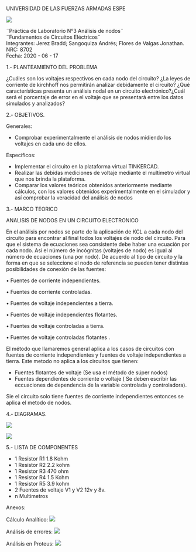 UNIVERSIDAD DE LAS FUERZAS ARMADAS ESPE

![](https://github.com/BraddJCJ/Informe3_Jerez_Sangoquiza_Zambrano/blob/master/img/Logo_ESPE.png)

¨Práctica de Laboratorio N°3 Análisis de nodos¨  
¨Fundamentos de Circuitos Eléctricos¨  
Integrantes: Jerez Bradd; Sangoquiza Andrés; Flores de Valgas Jonathan.  
NRC: 8702   
Fecha: 2020 - 06 - 17  

1.- PLANTEAMIENTO DEL PROBLEMA

¿Cuáles son los voltajes respectivos en cada nodo del circuito? ¿La leyes de corriente de kirchhoff nos permitirán analizar debidamente el circuito? ¿Qué características presenta un análisis nodal en un circuito electrónico?¿Cuál será el porcentaje de error en el voltaje que se presentará entre los datos simulados y analizados?

2.- OBJETIVOS.

Generales:

- Comprobar experimentalmente el análisis de nodos midiendo los voltajes en cada uno de ellos.

Específicos:

- Implementar el circuito en la plataforma virtual TINKERCAD.
- Realizar las debidas mediciones de voltaje mediante el multímetro virtual que nos brinda la plataforma.
- Comparar los valores teóricos obtenidos anteriormente mediante cálculos, con los valores obtenidos experimentalmente en el simulador y así comprobar la veracidad del análisis de nodos

3.- MARCO TEORICO


ANALISIS DE NODOS EN UN CIRCUITO ELECTRONICO

En el análisis por nodos se parte de la aplicación de KCL a cada nodo del circuito
para encontrar al final todos los voltajes de nodo del circuito. Para que el sistema de
ecuaciones sea consistente debe haber una ecuación por cada nodo. Así el número
de incógnitas (voltajes de nodo) es igual al número de ecuaciones (una por nodo).
De acuerdo al tipo de circuito y la forma en que se seleccione el nodo de referencia
se pueden tener distintas posibilidades de conexión de las fuentes:

• Fuentes de corriente independientes. 

• Fuentes de corriente controladas. 

• Fuentes de voltaje independientes a tierra. 

• Fuentes de voltaje independientes flotantes. 

• Fuentes de voltaje controladas a tierra. 

• Fuentes de voltaje controladas flotantes . 

El método que llamaremos general aplica a los casos de circuitos con fuentes de
corriente independientes y fuentes de voltaje independientes a tierra. Este metodo no aplica a los circuitos que tienen:

- Fuentes flotantes de voltaje (Se usa el método de súper nodos)
- Fuentes dependientes de corriente o voltaje ( Se deben escribir las eccuaciones de dependencia de la variable controlada y controladora).

Sie el circuito solo tiene fuentes de corriente independientes entonces se aplica el metodo de nodos.


4.- DIAGRAMAS.

![](https://github.com/BraddJCJ/Informe3_Jerez_Sangoquiza_Zambrano/blob/master/img/Diagrama01.PNG)

![](https://github.com/BraddJCJ/Informe3_Jerez_Sangoquiza_Zambrano/blob/master/img/Diagrama02.PNG)

5.- LISTA DE COMPONENTES 

* 1 Resistor  R1  1.8 Kohm
* 1 Resistor  R2  2.2 kohm 
* 1 Resistor  R3  470 ohm
* 1 Resistor  R4  1.5 Kohm 
* 1 Resistor  R5  3.9 kohm
* 2 Fuentes de voltaje  V1 y V2 12v y 8v.
* n Multimetros

 Anexos:
 
 Cálculo Analítico:
 ![](https://github.com/BraddJCJ/Informe3_Jerez_Sangoquiza_Zambrano/blob/master/img/Anexo1.jfif)
 
 Análisis de errores:
 ![](https://github.com/BraddJCJ/Informe3_Jerez_Sangoquiza_Zambrano/blob/master/img/Anexo2.jfif)
 
 Análisis en Proteus:
 ![](https://github.com/BraddJCJ/Informe3_Jerez_Sangoquiza_Zambrano/blob/master/img/Anexo3.png)
